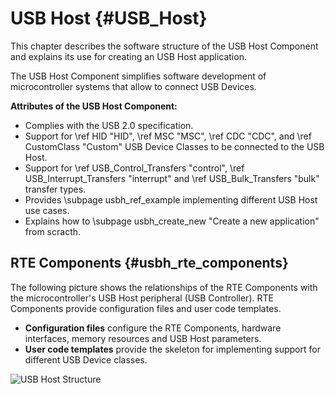 # USB Host {#USB_Host}

This chapter describes the software structure of the USB Host Component and explains its use for creating an USB Host application.

The USB Host Component simplifies software development of microcontroller systems that allow to connect USB Devices.

**Attributes of the USB Host Component:**

- Complies with the USB 2.0 specification.
- Support for \ref HID "HID", \ref MSC "MSC", \ref CDC "CDC", and \ref CustomClass "Custom" USB Device Classes to be connected to the USB Host.
- Support for \ref USB_Control_Transfers "control", \ref USB_Interrupt_Transfers "interrupt" and \ref USB_Bulk_Transfers "bulk" transfer types.
- Provides \subpage usbh_ref_example implementing different USB Host use cases.
- Explains how to \subpage usbh_create_new "Create a new application" from scracth.

## RTE Components {#usbh_rte_components}

The following picture shows the relationships of the RTE Components with the microcontroller's USB Host peripheral (USB
Controller). RTE Components provide configuration files and user code templates. 
 - **Configuration files** configure the RTE Components, hardware interfaces, memory resources and USB Host parameters.
 - **User code templates** provide the skeleton for implementing support for different USB Device classes.

![USB Host Structure](usb_host_blocks_config_files.png)
